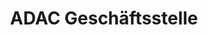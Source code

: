 ---
title: "ADAC Geschäftsstelle"
url: /freiburg-im-breisgau/adac-geschaeftsstelle/
shop: Reisebüro
---